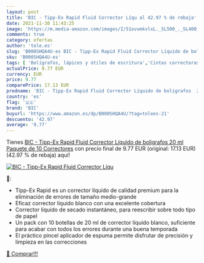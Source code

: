 ```yaml
---
layout: post
title: 'BIC - Tipp-Ex Rapid Fluid Corrector Líqu al 42.97 % de rebaja'
date: 2021-11-30 11:43:25
image: 'https://m.media-amazon.com/images/I/51ovumkvlxL._SL500_._SL400_.jpg'
comments: true
category: ofertas
author: 'tole.es'
slug: 'B000SHQA4U-es BIC - Tipp-Ex Rapid Fluid Corrector Líquido de boligrafos...'
sku: 'B000SHQA4U-es'
tags: [ 'Bolígrafos, lápices y útiles de escritura','Cintas correctoras de tinta','Correctores y gomas de borrar','Oficina y papelería','bic','boligrafos','tipp-ex', ]
actualPrice: 9.77 EUR
currency: EUR
price: 9.77
comparePrice: 17.13 EUR
prodname: 'BIC - Tipp-Ex Rapid Fluid Corrector Líquido de boligrafos  20 ml  Paquete de 10 Correctores'
country: 'es'
flag: '🇪🇸'
brand: 'BIC'
buyurl: 'https://www.amazon.es/dp/B000SHQA4U/?tag=tolees-21'
descuento: '42.97'
average: '9.77'
---
```


Tienes [BIC - Tipp-Ex Rapid Fluid Corrector Líquido de boligrafos  20 ml  Paquete de 10 Correctores](https://www.amazon.es/dp/B000SHQA4U/?tag=tolees-21) con precio final de  9.77 EUR (original: 17.13 EUR) (42.97 %  de rebaja) aqui!

[![BIC - Tipp-Ex Rapid Fluid Corrector Líqu](https://m.media-amazon.com/images/I/51ovumkvlxL._SL500_._SL400_.jpg)](https://www.amazon.es/dp/B000SHQA4U/?tag=tolees-21)

🔎:

- Tipp-Ex Rapid es un corrector líquido de calidad premium para la eliminación de errores de tamaño medio-grande
- Eficaz corrector líquido blanco con una excelente cobertura
- Corrector líquido de secado instantáneo, para reescribir sobre todo tipo de papel
- Un pack con 10 botellas de 20 ml de corrector líquido blanco, suficiente para acabar con todos los errores durante una buena temporada
- El práctico pincel aplicador de espuma permite disfrutar de precisión y limpieza en las correcciones

[🛒 Comprar!!!](https://www.amazon.es/dp/B000SHQA4U/?tag=tolees-21)
